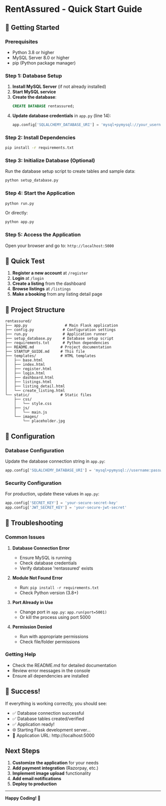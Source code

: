 # RentAssured - Quick Start Guide

## 🚀 Getting Started

### Prerequisites
- Python 3.8 or higher
- MySQL Server 8.0 or higher
- pip (Python package manager)

### Step 1: Database Setup
1. **Install MySQL Server** (if not already installed)
2. **Start MySQL service**
3. **Create the database**:
   ```sql
   CREATE DATABASE rentassured;
   ```
4. **Update database credentials** in `app.py` (line 14):
   ```python
   app.config['SQLALCHEMY_DATABASE_URI'] = 'mysql+pymysql://your_username:your_password@localhost/rentassured'
   ```


### Step 2: Install Dependencies
```bash
pip install -r requirements.txt
```

### Step 3: Initialize Database (Optional)
Run the database setup script to create tables and sample data:
```bash
python setup_database.py
```

### Step 4: Start the Application
```bash
python run.py
```
Or directly:
```bash
python app.py
```

### Step 5: Access the Application
Open your browser and go to: `http://localhost:5000`

## 🎯 Quick Test

1. **Register a new account** at `/register`
2. **Login** at `/login`
3. **Create a listing** from the dashboard
4. **Browse listings** at `/listings`
5. **Make a booking** from any listing detail page

## 📁 Project Structure

```
rentassured/
├── app.py                 # Main Flask application
├── config.py             # Configuration settings
├── run.py                # Application runner
├── setup_database.py     # Database setup script
├── requirements.txt      # Python dependencies
├── README.md            # Project documentation
├── STARTUP_GUIDE.md     # This file
├── templates/           # HTML templates
│   ├── base.html
│   ├── index.html
│   ├── register.html
│   ├── login.html
│   ├── dashboard.html
│   ├── listings.html
│   ├── listing_detail.html
│   └── create_listing.html
└── static/              # Static files
    ├── css/
    │   └── style.css
    ├── js/
    │   └── main.js
    └── images/
        └── placeholder.jpg
```

## 🔧 Configuration

### Database Configuration
Update the database connection string in `app.py`:
```python
app.config['SQLALCHEMY_DATABASE_URI'] = 'mysql+pymysql://username:password@localhost/rentassured'
```

### Security Configuration
For production, update these values in `app.py`:
```python
app.config['SECRET_KEY'] = 'your-secure-secret-key'
app.config['JWT_SECRET_KEY'] = 'your-secure-jwt-secret'
```

## 🐛 Troubleshooting

### Common Issues

1. **Database Connection Error**
   - Ensure MySQL is running
   - Check database credentials
   - Verify database 'rentassured' exists

2. **Module Not Found Error**
   - Run: `pip install -r requirements.txt`
   - Check Python version (3.8+)

3. **Port Already in Use**
   - Change port in `app.py`: `app.run(port=5001)`
   - Or kill the process using port 5000

4. **Permission Denied**
   - Run with appropriate permissions
   - Check file/folder permissions

### Getting Help
- Check the README.md for detailed documentation
- Review error messages in the console
- Ensure all dependencies are installed

## 🎉 Success!

If everything is working correctly, you should see:
- ✅ Database connection successful
- ✅ Database tables created/verified
- ✅ Application ready!
- 🌐 Starting Flask development server...
- 📍 Application URL: http://localhost:5000

## Next Steps

1. **Customize the application** for your needs
2. **Add payment integration** (Razorpay, etc.)
3. **Implement image upload** functionality
4. **Add email notifications**
5. **Deploy to production**

---

**Happy Coding! 🚀**
